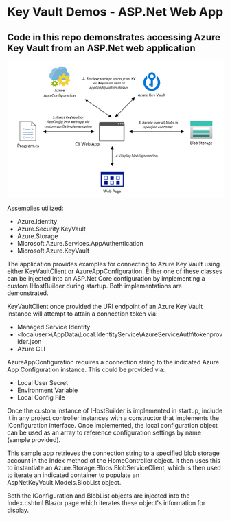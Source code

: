 # Key Vault Demos - ASP.Net Web App

## Code in this repo demonstrates accessing Azure Key Vault from an ASP.Net web application 

<properties
    pageTitle="Key Vault ASP.Net Demo"
    description="Sample application demonstrating usage of Azure Key Vault from an ASP.Net web application"
    services="key-vault,app-configuration,blob-storage"
    documentationCenter="Azure"
/>

<tags
    ms.service="key-vault"
    ms.devlang="C#"/>

![Azure Blob Storage Photo Gallery Web Application Sample .NET](../images/KeyVault_ASPNet1.png)

Assemblies utilized:
- Azure.Identity
- Azure.Security.KeyVault
- Azure.Storage
- Microsoft.Azure.Services.AppAuthentication
- Microsoft.Azure.KeyVault

The application provides examples for connecting to Azure Key Vault using either KeyVaultClient or AzureAppConfiguration. Either one of these classes can be injected into an ASP.Net Core configuration by implementing a custom IHostBuilder during startup. Both implementations are demonstrated.

KeyVaultClient once provided the URI endpoint of an Azure Key Vault instance will attempt to attain a connection token via:
- Managed Service Identity
- \<localuser>\AppData\Local\.IdentityService\AzureServiceAuth\tokenprovider.json
- Azure CLI

AzureAppConfiguration requires a connection string to the indicated Azure App Configuration instance. This could be provided via:
- Local User Secret
- Environment Variable
- Local Config File

Once the custom instance of IHostBuilder is implemented in startup, include it in any project controller instances with a constructor that implements the IConfiguration interface. Once implemented, the local configuration object can be used as an array to reference configuration settings by name (sample provided).

This sample app retrieves the connection string to a specified blob storage account in the Index method of the HomeController object. It then uses this to instantiate an Azure.Storage.Blobs.BlobServiceClient, which is then used to iterate an indicated container to populate an AspNetKeyVault.Models.BlobList object.

Both the IConfiguration and BlobList objects are injected into the Index.cshtml Blazor page which iterates these object's information for display.
